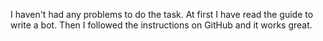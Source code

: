I haven't had any problems to do the task. At first I have read the guide to write a bot. Then I followed the instructions on GitHub and it works great.